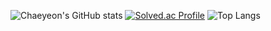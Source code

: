 ![Chaeyeon's GitHub stats](https://github-readme-stats.vercel.app/api?username=K-Junyyy&show_icons=true&theme=dracula)
[![Solved.ac Profile](http://mazassumnida.wtf/api/v1/generate_badge?boj=imi21123)](https://solved.ac/imi21123)
![Top Langs](https://github-readme-stats.vercel.app/api/top-langs/?username=Han-Chaeyeon&layout=compact&theme=dracula)

<!--
**Han-Chaeyeon/Han-Chaeyeon** is a ✨ _special_ ✨ repository because its `README.md` (this file) appears on your GitHub profile.

Here are some ideas to get you started:

- 🔭 I’m currently working on ...
- 🌱 I’m currently learning ...
- 👯 I’m looking to collaborate on ...
- 🤔 I’m looking for help with ...
- 💬 Ask me about ...
- 📫 How to reach me: ...
- 😄 Pronouns: ...
- ⚡ Fun fact: ...
-->
